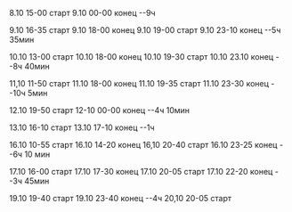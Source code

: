 8.10 15-00 старт
9.10 00-00 конец
--9ч

9.10 16-35 старт
9.10 18-00 конец
9.10 19-00 старт
9.10 23-10 конец
--5ч 35мин

10.10 13-00 старт
10.10 18-00 конец
10.10 19-30 старт
10.10 23.10 конец
--8ч 40мин

11,10 11-50 старт
11.10 18-00 конец
11.10 19-35 старт
11.10 23-30 конец
--10ч 5мин

12.10 19-50 старт
12-10 00-00 конец
--4ч 10мин

13.10 16-10 старт
13.10 17-10 конец
--1ч

16.10 10-55 старт
16.10 14-20 конец
16,10 20-40 старт
16.10 23-25 конец
--6ч 10 мин

17.10 16-00 старт
17.10 17-30 конец
17.10 20-05 старт
17.10 22-20 конец
--3ч 45мин

19.10 19-40 старт
19.10 23-40 конец
--4ч
20,10 20-05 старт